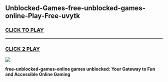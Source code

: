
## Unblocked-Games-free-unblocked-games-online-Play-Free-uvytk
<h3>
<a href="https://premium76.site?title=free-unblocked-games-online&ref=18A1">CLICK TO PLAY</a></h3>
<hr>

<h3>
<a href="https://premium76.site?title=free-unblocked-games-online&ref=18A1">CLICK 2 PLAY</a>
  
</h3>

<a href="https://premium76.site?title=free-unblocked-games-online&ref=18A1"><img src="https://clearcache.store/games.png"></a>


**free-unblocked-games-online games unblocked: Your Gateway to Fun and Accessible Online Gaming**
